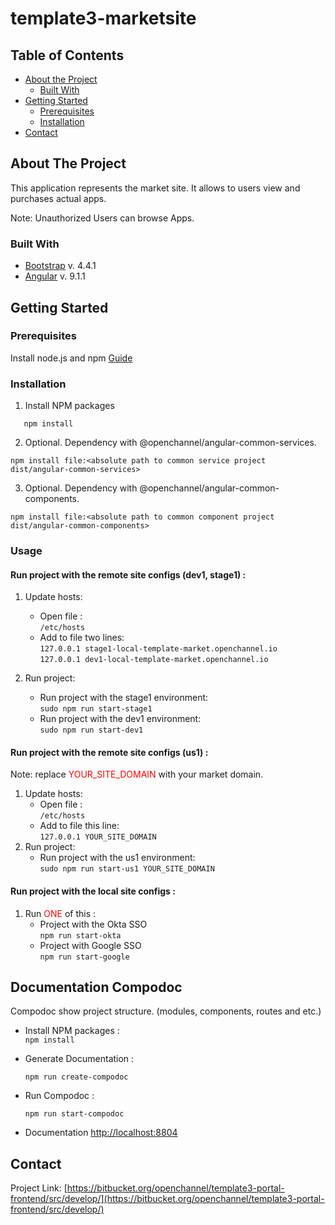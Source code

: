 # template3-marketsite

<!-- TABLE OF CONTENTS -->
## Table of Contents

* [About the Project](#about-the-project)
  * [Built With](#built-with)
* [Getting Started](#getting-started)
  * [Prerequisites](#prerequisites)
  * [Installation](#installation)
* [Contact](#contact)

<!-- ABOUT THE PROJECT -->
## About The Project

This application represents the market site. It allows to users view and purchases actual apps.

Note: Unauthorized Users can browse Apps.

### Built With
* [Bootstrap](https://getbootstrap.com) v. 4.4.1
* [Angular](https://angular.io) v. 9.1.1

<!-- GETTING STARTED -->
## Getting Started

### Prerequisites
Install node.js and npm [Guide](https://linuxize.com/post/how-to-install-node-js-on-ubuntu-18.04/)

### Installation

1. Install NPM packages
```
   npm install
```

2. Optional. Dependency with @openchannel/angular-common-services.
```
npm install file:<absolute path to common service project dist/angular-common-services>
```

3. Optional. Dependency with @openchannel/angular-common-components.
```
npm install file:<absolute path to common component project dist/angular-common-components>
```

<!-- USAGE EXAMPLES -->
### Usage

####  Run project with the remote site configs (dev1, stage1) :
1. Update hosts:
    * Open file :<br>
      ```/etc/hosts```
    * Add to file two lines:<br>
      ``
      127.0.0.1 stage1-local-template-market.openchannel.io
      ``<br>
      ``
      127.0.0.1 dev1-local-template-market.openchannel.io
      ``

2. Run project:
    * Run project with the stage1 environment:<br>
      ``
      sudo npm run start-stage1
      ``
    * Run project with the dev1 environment:<br>
      ``
      sudo npm run start-dev1
      ``

####  Run project with the remote site configs (us1) :
Note: replace  <font color="red">YOUR_SITE_DOMAIN</font> with your market domain.

1. Update hosts:
    * Open file :<br>
      ```/etc/hosts```
    * Add to file this line:<br>
      ``
      127.0.0.1 YOUR_SITE_DOMAIN
      ``
2. Run project:
    * Run project with the us1 environment:<br>
      ``
      sudo npm run start-us1 YOUR_SITE_DOMAIN
      ``

#### Run project with the local site configs :

1. Run <font color="red">ONE</font> of this :
    * Project with the Okta SSO <br>
      ``npm run start-okta``
    * Project with Google SSO <br>
      ``npm run start-google``

## Documentation Compodoc
Compodoc show project structure. (modules, components, routes and etc.)

* Install NPM packages :<br>
  ``npm install``

* Generate Documentation :<br>

  ``npm run create-compodoc``

* Run Compodoc :<br>

  ``npm run start-compodoc``
  
* Documentation [http://localhost:8804](http://localhost:8804)

<!-- CONTACT -->
## Contact

Project Link: [https://bitbucket.org/openchannel/template3-portal-frontend/src/develop/](https://bitbucket.org/openchannel/template3-portal-frontend/src/develop/)
